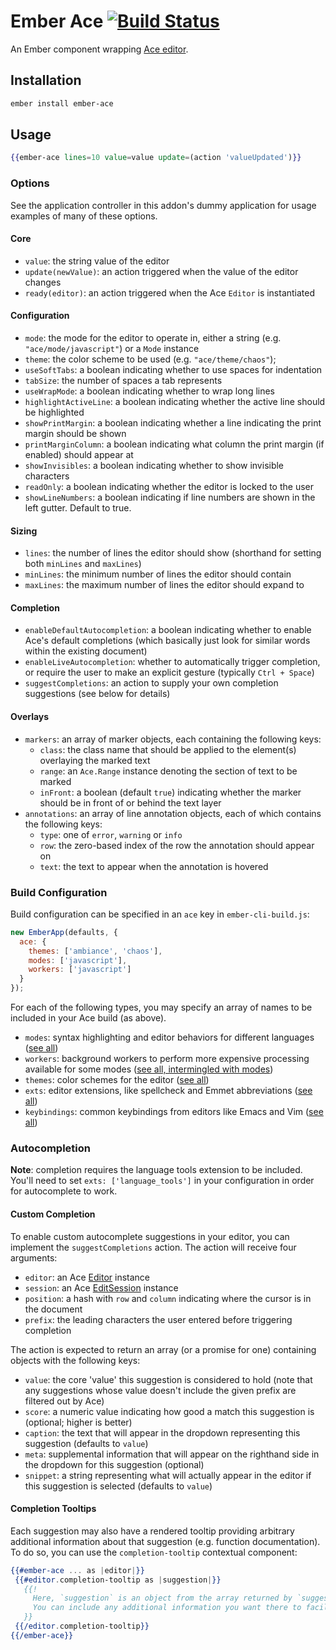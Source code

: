 # Ember Ace [![Build Status](https://travis-ci.org/dfreeman/ember-ace.svg?branch=master)](https://travis-ci.org/dfreeman/ember-ace)

An Ember component wrapping [Ace editor](https://ace.c9.io).

## Installation

```bash
ember install ember-ace
```

## Usage

```hbs
{{ember-ace lines=10 value=value update=(action 'valueUpdated')}}
```

### Options

See the application controller in this addon's dummy application for usage examples of many of these options.

#### Core
 - `value`: the string value of the editor
 - `update(newValue)`: an action triggered when the value of the editor changes
 - `ready(editor)`: an action triggered when the Ace `Editor` is instantiated

#### Configuration
 - `mode`: the mode for the editor to operate in, either a string (e.g. `"ace/mode/javascript"`) or a `Mode` instance
 - `theme`: the color scheme to be used (e.g. `"ace/theme/chaos"`);
 - `useSoftTabs`: a boolean indicating whether to use spaces for indentation
 - `tabSize`: the number of spaces a tab represents
 - `useWrapMode`: a boolean indicating whether to wrap long lines
 - `highlightActiveLine`: a boolean indicating whether the active line should be highlighted
 - `showPrintMargin`: a boolean indicating whether a line indicating the print margin should be shown
 - `printMarginColumn`: a boolean indicating what column the print margin (if enabled) should appear at
 - `showInvisibles`: a boolean indicating whether to show invisible characters
 - `readOnly`: a boolean indicating whether the editor is locked to the user
 - `showLineNumbers`: a boolean indicating if line numbers are shown in the left gutter. Default to true.

#### Sizing
 - `lines`: the number of lines the editor should show (shorthand for setting both `minLines` and `maxLines`)
 - `minLines`: the minimum number of lines the editor should contain
 - `maxLines`: the maximum number of lines the editor should expand to

#### Completion
 - `enableDefaultAutocompletion`: a boolean indicating whether to enable Ace's default completions (which basically just look for similar words within the existing document)
 - `enableLiveAutocompletion`: whether to automatically trigger completion, or require the user to make an explicit gesture (typically `Ctrl + Space`)
 - `suggestCompletions`: an action to supply your own completion suggestions (see below for details)

#### Overlays
 - `markers`: an array of marker objects, each containing the following keys:
   - `class`: the class name that should be applied to the element(s) overlaying the marked text
   - `range`: an `Ace.Range` instance denoting the section of text to be marked
   - `inFront`: a boolean (default `true`) indicating whether the marker should be in front of or behind the text layer
 - `annotations`: an array of line annotation objects, each of which contains the following keys:
   - `type`: one of `error`, `warning` or `info`
   - `row`: the zero-based index of the row the annotation should appear on
   - `text`: the text to appear when the annotation is hovered

### Build Configuration

Build configuration can be specified in an `ace` key in `ember-cli-build.js`:

```js
new EmberApp(defaults, {
  ace: {
    themes: ['ambiance', 'chaos'],
    modes: ['javascript'],
    workers: ['javascript']
  }
});
```

For each of the following types, you may specify an array of names to be included in your Ace build (as above).

 - `modes`: syntax highlighting and editor behaviors for different languages ([see all](https://github.com/ajaxorg/ace/tree/master/lib/ace/mode))
 - `workers`: background workers to perform more expensive processing available for some modes ([see all, intermingled with modes](https://github.com/ajaxorg/ace/tree/master/lib/ace/mode))
 - `themes`: color schemes for the editor ([see all](https://github.com/ajaxorg/ace/tree/master/lib/ace/theme))
 - `exts`: editor extensions, like spellcheck and Emmet abbreviations ([see all](https://github.com/ajaxorg/ace/tree/master/lib/ace/ext))
 - `keybindings`: common keybindings from editors like Emacs and Vim ([see all](https://github.com/ajaxorg/ace/tree/master/lib/ace/keyboard))

### Autocompletion
**Note**: completion requires the language tools extension to be included. You'll need to set `exts: ['language_tools']` in your configuration in order for autocomplete to work.

#### Custom Completion
To enable custom autocomplete suggestions in your editor, you can implement the `suggestCompletions` action. The action will receive four arguments:
  - `editor`: an Ace [Editor](https://ace.c9.io/#nav=api&api=editor) instance
  - `session`: an Ace [EditSession](https://ace.c9.io/#nav=api&api=edit_session) instance
  - `position`: a hash with `row` and `column` indicating where the cursor is in the document
  - `prefix`: the leading characters the user entered before triggering completion

The action is expected to return an array (or a promise for one) containing objects with the following keys:
  - `value`: the core 'value' this suggestion is considered to hold (note that any suggestions whose value doesn't include the given prefix are filtered out by Ace)
  - `score`: a numeric value indicating how good a match this suggestion is (optional; higher is better)
  - `caption`: the text that will appear in the dropdown representing this suggestion (defaults to `value`)
  - `meta`: supplemental information that will appear on the righthand side in the dropdown for this suggestion (optional)
  - `snippet`: a string representing what will actually appear in the editor if this suggestion is selected (defaults to `value`)

#### Completion Tooltips
Each suggestion may also have a rendered tooltip providing arbitrary additional information about that suggestion (e.g. function documentation). To do so, you can use the `completion-tooltip` contextual component:

```hbs
{{#ember-ace ... as |editor|}}
 {{#editor.completion-tooltip as |suggestion|}}
   {{!
     Here, `suggestion` is an object from the array returned by `suggestCompletions`.
     You can include any additional information you want there to facilitate rendering here.
   }}
 {{/editor.completion-tooltip}}
{{/ember-ace}}
```
